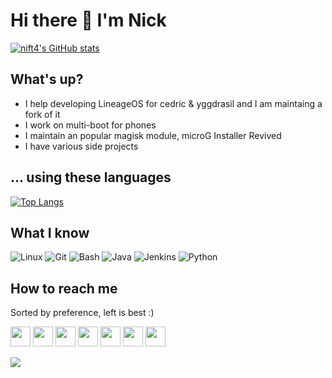 # Hi there 👋 I'm Nick
[![nift4's GitHub stats](https://github-readme-stats.vercel.app/api?username=nift4&show_icons=true&include_all_commits=true&theme=tokyonight)](https://github.com/nift4)
## What's up?
- I help developing LineageOS for cedric & yggdrasil and I am maintaing a fork of it
- I work on multi-boot for phones
- I maintain an popular magisk module, microG Installer Revived
- I have various side projects
## ... using these languages
[![Top Langs](https://github-readme-stats.vercel.app/api/top-langs/?username=nift4&layout=compact&langs_count=10&theme=tokyonight)](https://github.com/nift4?tab=repositories)

## What I know
![Linux](https://www.vectorlogo.zone/logos/linux/linux-icon.svg)
![Git](https://www.vectorlogo.zone/logos/git-scm/git-scm-icon.svg)
![Bash](https://www.vectorlogo.zone/logos/gnu_bash/gnu_bash-icon.svg)
![Java](https://www.vectorlogo.zone/logos/java/java-icon.svg)
![Jenkins](https://www.vectorlogo.zone/logos/jenkins/jenkins-icon.svg)
![Python](https://www.vectorlogo.zone/logos/python/python-icon.svg)

## How to reach me
Sorted by preference, left is best :)

[<img src="https://www.vectorlogo.zone/logos/telegram/telegram-tile.svg" width="32">](https://t.me/nift4)
[<img src="https://upload.wikimedia.org/wikipedia/commons/9/99/Email_%281674%29_-_The_Noun_Project.svg" width="32">](mailto:nift4@protonmail.com)
[<img src="https://www.vectorlogo.zone/logos/reddit/reddit-tile.svg" width="32">](https://reddit.com/user/nift4)
[<img src="https://raw.githubusercontent.com/simple-icons/simple-icons/master/icons/xdadevelopers.svg" width="32">](https://forum.xda-developers.com/m/nift4.9942894/)
[<img src="https://www.vectorlogo.zone/logos/keybase/keybase-tile.svg" width="32">](https://keybase.io/nift4)
[<img src="https://www.vectorlogo.zone/logos/twitter/twitter-tile.svg" width="32">](https://twitter.com/_nift4)
[<img src="https://www.vectorlogo.zone/logos/joinmastodon/joinmastodon-tile.svg" width="32">](https://mastodon.social/@nift4)



![](https://hit.yhype.me/github/profile?user_id=36458596)
